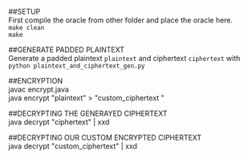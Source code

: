 ##SETUP  
First compile the oracle from other folder and place the oracle here.  
```make clean```  
```make```  

##GENERATE PADDED PLAINTEXT  
Generate a padded plaintext `plaintext` and ciphertext `ciphertext` with ```python plaintext_and_ciphertext_gen.py```

##ENCRYPTION  
javac encrypt.java  
java encrypt "plaintext" > "custom_ciphertext  "

##DECRYPTING THE GENERAYED CIPHERTEXT  
java decrypt "ciphertext" | xxd  

##DECRYPTING OUR CUSTOM ENCRYPTED CIPHERTEXT  
java decrypt "custom_ciphertext" | xxd  
